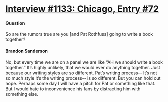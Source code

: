 # [Interview #1133: Chicago, Entry #72](https://www.theoryland.com/intvmain.php?i=1133#72)

#### Question

So are the rumors true are you [and Pat Rothfuss] going to write a book together?

#### Brandon Sanderson

No, but every time we are on a panel we are like “AH we should write a book together.” It’s highly unlikely, that we would ever do anything together. Just because our writing styles are so different. Pat’s writing process-- It’s not so much style it’s the writing process-- is so different. But you can hold out hope. Perhaps some day I will have a pitch for Pat or something like that. But I would hate to inconvenience his fans by distracting him with something else.

